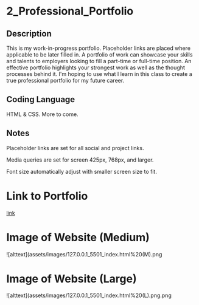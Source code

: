 # 2_Professional_Portfolio

## Description

This is my work-in-progress portfolio.  Placeholder links are placed where applicable to be later filled in.  A portfolio of work can showcase your skills and talents to employers looking to fill a part-time or full-time position. An effective portfolio highlights your strongest work as well as the thought processes behind it.  I'm hoping to use what I learn in this class to create a true professional portfolio for my future career.

## Coding Language
HTML & CSS.  More to come.

## Notes
Placeholder links are set for all social and project links.

Media queries are set for screen 425px, 768px, and larger.

Font size automatically adjust with smaller screen size to fit.

# Link to Portfolio
[link](https://crestatic.github.io/2_Professional_Portfolio/)

# Image of Website (Medium)
![alttext](assets/images/127.0.0.1_5501_index.html%20(M).png

# Image of Website (Large)
![alttext](assets/images/127.0.0.1_5501_index.html%20(L).png.png

